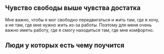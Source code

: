 ## Чувство свободы выше чувства достатка
Мне важно, чтобы я мог свободно передвигаться и жить там, где я хочу, а не там, где мне нужно жить из-за работы. Поэтому для меня очень важно иметь работу, где я смогу находиться там, где мне комфортно. 

## Люди у которых есть чему поучится 

